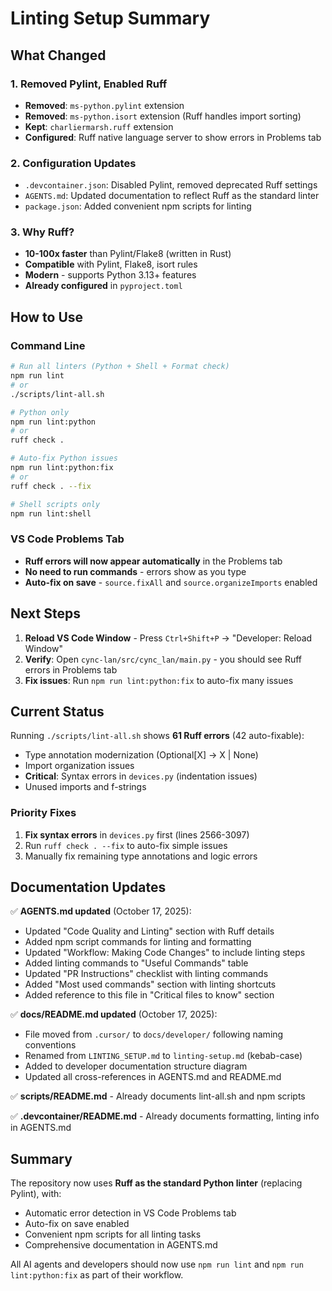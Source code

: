 # Linting Setup Summary

## What Changed

### 1. Removed Pylint, Enabled Ruff
- **Removed**: `ms-python.pylint` extension
- **Removed**: `ms-python.isort` extension (Ruff handles import sorting)
- **Kept**: `charliermarsh.ruff` extension
- **Configured**: Ruff native language server to show errors in Problems tab

### 2. Configuration Updates
- `.devcontainer.json`: Disabled Pylint, removed deprecated Ruff settings
- `AGENTS.md`: Updated documentation to reflect Ruff as the standard linter
- `package.json`: Added convenient npm scripts for linting

### 3. Why Ruff?
- **10-100x faster** than Pylint/Flake8 (written in Rust)
- **Compatible** with Pylint, Flake8, isort rules
- **Modern** - supports Python 3.13+ features
- **Already configured** in `pyproject.toml`

## How to Use

### Command Line
```bash
# Run all linters (Python + Shell + Format check)
npm run lint
# or
./scripts/lint-all.sh

# Python only
npm run lint:python
# or
ruff check .

# Auto-fix Python issues
npm run lint:python:fix
# or
ruff check . --fix

# Shell scripts only
npm run lint:shell
```

### VS Code Problems Tab
- **Ruff errors will now appear automatically** in the Problems tab
- **No need to run commands** - errors show as you type
- **Auto-fix on save** - `source.fixAll` and `source.organizeImports` enabled

## Next Steps

1. **Reload VS Code Window** - Press `Ctrl+Shift+P` → "Developer: Reload Window"
2. **Verify**: Open `cync-lan/src/cync_lan/main.py` - you should see Ruff errors in Problems tab
3. **Fix issues**: Run `npm run lint:python:fix` to auto-fix many issues

## Current Status

Running `./scripts/lint-all.sh` shows **61 Ruff errors** (42 auto-fixable):
- Type annotation modernization (Optional[X] → X | None)
- Import organization issues
- **Critical**: Syntax errors in `devices.py` (indentation issues)
- Unused imports and f-strings

### Priority Fixes
1. **Fix syntax errors** in `devices.py` first (lines 2566-3097)
2. Run `ruff check . --fix` to auto-fix simple issues
3. Manually fix remaining type annotations and logic errors

## Documentation Updates

✅ **AGENTS.md updated** (October 17, 2025):
- Updated "Code Quality and Linting" section with Ruff details
- Added npm script commands for linting and formatting
- Updated "Workflow: Making Code Changes" to include linting steps
- Added linting commands to "Useful Commands" table
- Updated "PR Instructions" checklist with linting commands
- Added "Most used commands" section with linting shortcuts
- Added reference to this file in "Critical files to know" section

✅ **docs/README.md updated** (October 17, 2025):
- File moved from `.cursor/` to `docs/developer/` following naming conventions
- Renamed from `LINTING_SETUP.md` to `linting-setup.md` (kebab-case)
- Added to developer documentation structure diagram
- Updated all cross-references in AGENTS.md and README.md

✅ **scripts/README.md** - Already documents lint-all.sh and npm scripts

✅ **.devcontainer/README.md** - Already documents formatting, linting info in AGENTS.md

## Summary

The repository now uses **Ruff as the standard Python linter** (replacing Pylint), with:
- Automatic error detection in VS Code Problems tab
- Auto-fix on save enabled
- Convenient npm scripts for all linting tasks
- Comprehensive documentation in AGENTS.md

All AI agents and developers should now use `npm run lint` and `npm run lint:python:fix` as part of their workflow.
